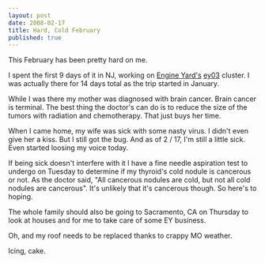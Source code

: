 ```yaml
---
layout: post
date: 2008-02-17
title: Hard, Cold February
published: true
---
```

This February has been pretty hard on me.

I spent the first 9 days of it in NJ, working on <a href="http://www.engineyard.com/">Engine Yard's</a> <a href="http://www.engineyard.com/2008/1/30/cluster-ey03-build-in-nj">ey03</a> cluster. I was actually there for 14 days total as the trip started in January.

While I was there my mother was diagnosed with brain cancer. Brain cancer is terminal. The best thing the doctor's can do is to reduce the size of the tumors with radiation and chemotherapy. That just buys her time.

When I came home, my wife was sick with some nasty virus. I didn't even give her a kiss. But I still got the bug. And as of 2 / 17, I'm still a little sick. Even started loosing my voice today.

If being sick doesn't interfere with it I have a fine needle aspiration test to undergo on Tuesday to determine if my thyroid's cold nodule is cancerous or not. As the doctor said, "All cancerous nodules are cold, but not all cold nodules are cancerous". It's unlikely that it's cancerous though. So here's to hoping.

The whole family should also be going to Sacramento, CA on Thursday to look at houses and for me to take care of some EY business.

Oh, and my roof needs to be replaced thanks to crappy MO weather.

Icing, cake.
